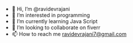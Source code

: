 - 👋 Hi, I’m @ravidevrajani
- 👀 I’m interested in programming
- 🌱 I’m currently learning Java Script
- 💞️ I’m looking to collaborate on fiverr
- 📫 How to reach me ravidevrajani7@gmail.com

<!---
ravidevrajani/ravidevrajani is a ✨ special ✨ repository because its `README.md` (this file) appears on your GitHub profile.
You can click the Preview link to take a look at your changes.
--->
